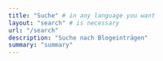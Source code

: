 ```yaml
---
title: "Suche" # in any language you want
layout: "search" # is necessary
url: "/search"
description: "Suche nach Blogeinträgen"
summary: "summary"
---
```


